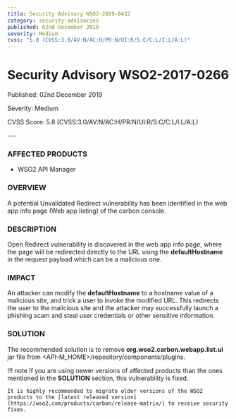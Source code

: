 ```yaml
---
title: Security Advisory WSO2-2019-0432
category: security-advisories
published: 02nd December 2019
severity: Medium
cvss: "5.8 (CVSS:3.0/AV:N/AC:H/PR:N/UI:R/S:C/C:L/I:L/A:L)"
---
```


# Security Advisory WSO2-2017-0266

<p class="doc-version">Published: 02nd December 2019</p>
<p class="doc-version">Severity: Medium</p>
<p class="doc-version">CVSS Score: 5.8 (CVSS:3.0/AV:N/AC:H/PR:N/UI:R/S:C/C:L/I:L/A:L)</p>
---

### AFFECTED PRODUCTS
* WSO2 API Manager


### OVERVIEW
A potential Unvalidated Redirect vulnerability has been identified in the web app info page (Web app listing) of the carbon console.


### DESCRIPTION
Open Redirect vulnerability is discovered in the web app info page, where the page will be redirected directly to the URL using the **defaultHostname** in the request payload which can be a malicious one.


### IMPACT
An attacker can modify the **defaultHostname** to a hostname value of a malicious site, and trick a user to invoke the modified URL. This redirects the user to the malicious site and the attacker may successfully launch a phishing scam and steal user credentials or other sensitive information.


### SOLUTION
The recommended solution is to remove **org.wso2.carbon.webapp.list.ui** jar file from  <API-M_HOME\>/repository/components/plugins.


!!! note
    If you are using newer versions of affected products than the ones mentioned in the **SOLUTION** section, this vulnerability is fixed.
    
    It is highly recommended to migrate older versions of the WSO2 products to the [latest released version](https://wso2.com/products/carbon/release-matrix/) to receive security fixes.

